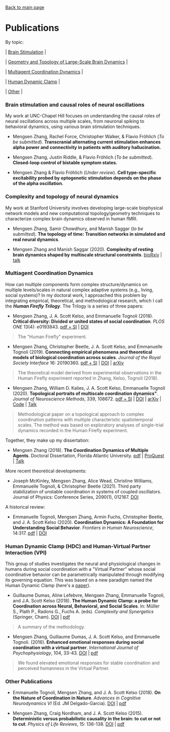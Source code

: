 [Back to main page](index.md) 
# Publications
By topic:

| [Brain Stimulation](#brain-stimulation-and-causal-roles-of-neural-oscillations) | 

| [Geometry and Topology of Large-Scale Brain Dynamics](#complexity-and-topology-of-neural-dynamics) |

| [Multiagent Coordination Dynamics](#multiagent-coordination-dynamics) |

| [Human Dynamic Clamp](#human-dynamic-clamp-hdc-and-human-virtual-partner-interaction-vpi) |

| [Other](#other-publications) |



### Brain stimulation and causal roles of neural oscillations
My work at UNC-Chapel Hill focuses on understanding the causal roles of neural oscillations across multiple scales, from neuronal spiking to behavioral dynamics, using various brain stimulation techniques.

* Mengsen Zhang, Rachel Force, Christopher Walker, & Flavio Fröhlich (*To be submitted*). **Transcranial alternating current stimulation enhances alpha power and connectivity in patients with auditory hallucination.**

* Mengsen Zhang, Justin Riddle, & Flavio Fröhlich (*To be submitted*). **Closed-loop control of bistable symptom states.**

* Mengsen Zhang & Flavio Fröhlich (*Under review*). **Cell type-specific excitability probed by optogenetic stimulation depends on the phase of the alpha oscillation.**

### Complexity and topology of neural dynamics
My work at Stanford University involves developing large-scale biophysical network models and new computational topology/geometry techniques to characterize complex brain dynamics observed in human fMRI.

* Mengsen Zhang, Samir Chowdhury, and Manish Saggar (*to be submitted*). **The topology of time: Transition networks in simulated and real neural dynamics**.

* Mengsen Zhang and Manish Saggar (2020). **Complexity of resting brain dynamics shaped by multiscale structural constraints**. 
[bioRxiv](https://doi.org/10.1101/2020.05.14.097196) | [talk](https://youtu.be/8HJ42Kg-fTc)

### Multiagent Coordination Dynamics
How can multiple components form complex structure/dynamics on multiple levels/scales in natural complex adaptive systems (e.g., living, social systems)? In my doctoral work, I approached this problem by integrating empirical, theoretical, and methodological research, which I call the ***Human Firefly Trilogy***. The Trilogy is a series of three papers: 

* Mengsen Zhang, J. A. Scott Kelso, and Emmanuelle Tognoli (2018). **Critical diversity: Divided or united states of social coordination**. *PLOS ONE* 13(4): e0193843. 
[pdf + SI](/docs/ZhangEtal_2018_Firefly_wSI.pdf)  | [DOI](https://doi.org/10.1371/journal.pone.0193843) 
> The "Human Firefly" experiment.

* Mengsen Zhang, Christopher Beetle, J. A. Scott Kelso, and Emmanuelle Tognoli (2019). **Connecting empirical phenomena and theoretical models of biological coordination across scales**. *Journal of the Royal Society Interface* 16: 20190360. 
[pdf + SI](/docs/Zhang2019_CoordinationAcrossScales_wSI.pdf) | [DOI](https://doi.org/10.1098/rsif.2019.0360) |
[arXiv](https://arxiv.org/abs/1812.00423)
> The theoretical model derived from experimental observations in the Human Firefly experiment reported in Zhang, Kelso, Tognoli (2018).

* Mengsen Zhang, William D. Kalies, J. A. Scott Kelso, Emmanuelle Tognoli (2020). **Topological portraits of multiscale coordination dynamics"**. *Journal of Neuroscience Methods*, 339, 108672. 
[pdf + SI](/docs/ZhangKKT2020_fireflyTDA_wSI.pdf) | [DOI](https://doi.org/10.1016/j.jneumeth.2020.108672) | [arXiv](https://arxiv.org/abs/1909.08809) | [Code](https://github.com/mengsenz/TopoDynamics) | [Talk](https://crowdcast.io/e/neuromatch/8)
> Methodological paper on a topological approach to complex coordination patterns with multiple characteristic spatiotemporal scales. The method was based on exploratory analyses of single-trial dynamics recorded in the Human Firefly experiment.

Together, they make up my dissertation:

* Mengsen Zhang (2018). **The Coordination Dynamics of Multiple Agents**. Doctoral Dissertation, Florida Atlantic University. 
[pdf](/docs/Zhang_2018FAU_MultiagentCoordination.pdf) | 
[ProQuest](https://pqdtopen.proquest.com/pubnum/10979968.html) | [Talk](https://youtu.be/37jR5IN1x78)

More recent theoretical developments:

* Joseph McKinley, Mengsen Zhang, Alice Wead, Christine Williams, Emmanuelle Tognoli, & Christopher Beetle (2021). Third party stabilization of unstable coordination in systems of coupled oscillators. Journal of Physics: Conference Series, 2090(1), 012167. 
[DOI](https://doi.org/10.1088/1742-6596/2090/1/012167)

A historical review:

* Emmanuelle Tognoli, Mengsen Zhang, Armin Fuchs, Christopher Beetle, and J. A. Scott Kelso (2020). **Coordination Dynamics: A Foundation for Understanding Social Behavior**. *Frontiers in Human Neuroscience*, 14:317.
[pdf](/docs/Tognoli2020_FoundationforSocialBehavior.pdf) | [DOI](https://www.frontiersin.org/article/10.3389/fnhum.2020.00317)


### Human Dynamic Clamp (HDC) and Human-Virtual Partner Interaction (VPI)
This group of studies investigates the neural and physiological changes in humans during social coordination with a "Virtual Partner" whose social coordinative behavior can be parametrically manipulated through modifying its governing equation. This was based on a new paradigm named the Human Dynamic Clamp (here's a [paper](https://doi.org/10.1073/pnas.1407486111)).

* Guillaume Dumas, Aline Lefebvre, Mengsen Zhang, Emmanuelle Tognoli, and J.A. Scott Kelso (2018). **The Human Dynamic Clamp: a probe for Coordination across Neural, Behavioral, and Social Scales**. In: Müller S., Plath P., Radons G., Fuchs A. (eds). *Complexity and Synergetics* (Springer, Cham). 
[DOI](https://doi.org/10.1007/978-3-319-64334-2_24) | [pdf](/docs/DumasEtal_2018_CNS.pdf)
> A summary of the methodology. 

* Mengsen Zhang, Guillaume Dumas, J. A. Scott Kelso, and Emmanuelle Tognoli. (2016). **Enhanced emotional responses during social coordination with a virtual partner**. *International Journal of Psychophysiology*, 104, 33-43. 
[DOI](http://dx.doi.org/10.1016/j.ijpsycho.2016.04.001) | [pdf](/docs/Zhang_2016_emotionVPI_final.pdf)
> We found elevated emotional responses for stable coordination and perceived humanness in the Virtual Partner.

### Other Publications
* Emmanuelle Tognoli, Mengsen Zhang, and J. A. Scott Kelso (2018). **On the Nature of Coordination in Nature**. *Advances in Cognitive Neurodynamics VI* (Ed. JM Delgado-Garcia). 
[DOI](https://doi.org/10.1007/978-981-10-8854-4_48) | [pdf](/docs/Tognoli_etal_NCN2018.pdf)

* Mengsen Zhang, Craig Nordham, and J. A. Scott Kelso (2015). **Deterministic versus probabilistic causality in the brain: to cut or not to cut**. *Physics of Life Review*s, 15: 136-138. 
[DOI](http://dx.doi.org/10.1016/j.plrev.2015.10.002) | [pdf](/docs/Zhang_2015_causality.pdf)


